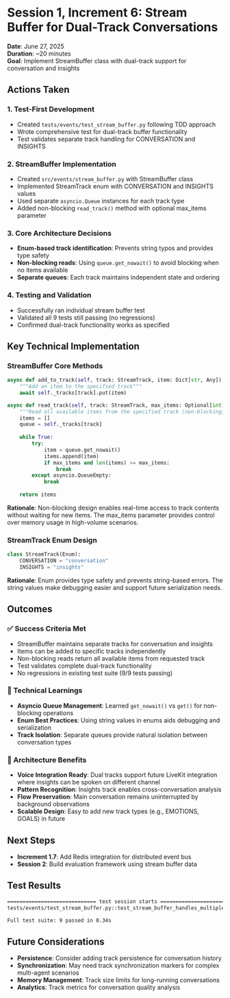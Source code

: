 # Session 1, Increment 6: Stream Buffer for Dual-Track Conversations

**Date**: June 27, 2025  
**Duration**: ~20 minutes  
**Goal**: Implement StreamBuffer class with dual-track support for conversation and insights

## Actions Taken

### 1. Test-First Development
- Created `tests/events/test_stream_buffer.py` following TDD approach
- Wrote comprehensive test for dual-track buffer functionality
- Test validates separate track handling for CONVERSATION and INSIGHTS

### 2. StreamBuffer Implementation
- Created `src/events/stream_buffer.py` with StreamBuffer class
- Implemented StreamTrack enum with CONVERSATION and INSIGHTS values
- Used separate `asyncio.Queue` instances for each track type
- Added non-blocking `read_track()` method with optional max_items parameter

### 3. Core Architecture Decisions
- **Enum-based track identification**: Prevents string typos and provides type safety
- **Non-blocking reads**: Using `queue.get_nowait()` to avoid blocking when no items available
- **Separate queues**: Each track maintains independent state and ordering

### 4. Testing and Validation
- Successfully ran individual stream buffer test
- Validated all 9 tests still passing (no regressions)
- Confirmed dual-track functionality works as specified

## Key Technical Implementation

### StreamBuffer Core Methods
```python
async def add_to_track(self, track: StreamTrack, item: Dict[str, Any]) -> None:
    """Add an item to the specified track"""
    await self._tracks[track].put(item)

async def read_track(self, track: StreamTrack, max_items: Optional[int] = None) -> List[Dict[str, Any]]:
    """Read all available items from the specified track (non-blocking)"""
    items = []
    queue = self._tracks[track]
    
    while True:
        try:
            item = queue.get_nowait()
            items.append(item)
            if max_items and len(items) >= max_items:
                break
        except asyncio.QueueEmpty:
            break
    
    return items
```

**Rationale**: Non-blocking design enables real-time access to track contents without waiting for new items. The max_items parameter provides control over memory usage in high-volume scenarios.

### StreamTrack Enum Design
```python
class StreamTrack(Enum):
    CONVERSATION = "conversation"
    INSIGHTS = "insights"
```

**Rationale**: Enum provides type safety and prevents string-based errors. The string values make debugging easier and support future serialization needs.

## Outcomes

### ✅ Success Criteria Met
- StreamBuffer maintains separate tracks for conversation and insights
- Items can be added to specific tracks independently
- Non-blocking reads return all available items from requested track
- Test validates complete dual-track functionality
- No regressions in existing test suite (9/9 tests passing)

### 🔧 Technical Learnings
- **Asyncio Queue Management**: Learned `get_nowait()` vs `get()` for non-blocking operations
- **Enum Best Practices**: Using string values in enums aids debugging and serialization
- **Track Isolation**: Separate queues provide natural isolation between conversation types

### 🎯 Architecture Benefits
- **Voice Integration Ready**: Dual tracks support future LiveKit integration where insights can be spoken on different channel
- **Pattern Recognition**: Insights track enables cross-conversation analysis
- **Flow Preservation**: Main conversation remains uninterrupted by background observations
- **Scalable Design**: Easy to add new track types (e.g., EMOTIONS, GOALS) in future

## Next Steps
- **Increment 1.7**: Add Redis integration for distributed event bus
- **Session 2**: Build evaluation framework using stream buffer data

## Test Results
```bash
============================= test session starts ==============================
tests/events/test_stream_buffer.py::test_stream_buffer_handles_multiple_tracks PASSED [100%]

Full test suite: 9 passed in 0.34s
```

## Future Considerations
- **Persistence**: Consider adding track persistence for conversation history
- **Synchronization**: May need track synchronization markers for complex multi-agent scenarios
- **Memory Management**: Track size limits for long-running conversations
- **Analytics**: Track metrics for conversation quality analysis